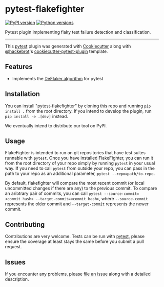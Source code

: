 # pytest-flakefighter

[![PyPI version](https://img.shields.io/pypi/v/pytest-flakefighter.svg)](https://pypi.org/project/pytest-flakefighter)
[![Python versions](https://img.shields.io/pypi/pyversions/pytest-flakefighter.svg)](https://pypi.org/project/pytest-flakefighter)

Pytest plugin implementing flaky test failure detection and
classification.

------------------------------------------------------------------------

This [pytest](https://github.com/pytest-dev/pytest) plugin was generated with [Cookiecutter](https://github.com/audreyr/cookiecutter) along with [\@hackebrot](https://github.com/hackebrot)\'s [cookiecutter-pytest-plugin](https://github.com/pytest-dev/cookiecutter-pytest-plugin) template.

## Features

-   Implements the [DeFlaker algorithm](https://deflaker.com/) for pytest


## Installation

You can install \"pytest-flakefighter\" by cloning this repo and running `pip install .` from the root directory.
If you intend to develop the plugin, run `pip install -e .[dev]` instead.

We eventually intend to distribute our tool on PyPI.

## Usage

FlakeFighter is intended to run on git repositories that have test suites runnable with `pytest`.
Once you have installed FlakeFighter, you can run it from the root directory of your repo simply by running `pytest` in your usual way.
If you need to call `pytest` from outside your repo, you can pass in the path to your repo as an additional parameter, `pytest --repo=path/to-repo`.

By default, flakefighter will compare the most recent commit (or local uncommitted changes if there are any) to the previous commit.
To compare an aribtrary pair of commits, you can call `pytest --source-commit=<commit_hash> --target-commit=<commit_hash>`, where `--source-commit` represents the older commit and `--target-commit` represents the newer commit.

## Contributing

Contributions are very welcome.
Tests can be run with [pytest](https://pytest.readthedocs.io/en/latest/), please ensure the coverage at least stays the same before you submit a pull request.

## Issues

If you encounter any problems, please [file an issue](https://github.com/test-flare/pytest-flakefighter/issues) along with a detailed description.

